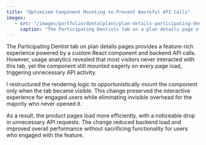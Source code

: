 ```yaml
---
title: "Optimized Component Mounting to Prevent Wasteful API Calls"
images:
   - src: "/images/portfolio/dentalplans/plan-details-participating-dentists.png"
     caption: "The Participating Dentists tab on a plan details page offers rich dentist search functionality in the context of the current plan"
---
```


The Participating Dentist tab on plan details pages provides a feature-rich experience powered by a custom React component and backend API calls. However, usage analytics revealed that most visitors never interacted with this tab, yet the component still mounted eagerly on every page load, triggering unnecessary API activity.

I restructured the rendering logic to opportunistically mount the component only when the tab became visible. This change preserved the interactive experience for engaged users while eliminating invisible overhead for the majority who never opened it.

As a result, the product pages load more efficiently, with a noticeable drop in unnecessary API requests. The change reduced backend load and improved overall performance without sacrificing functionality for users who engaged with the feature.
